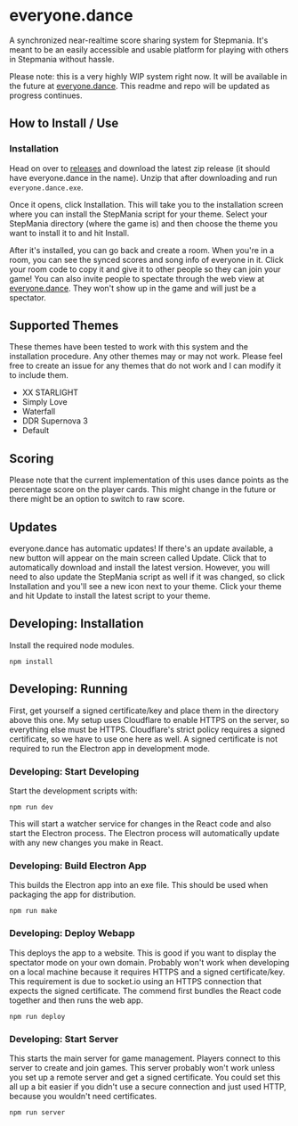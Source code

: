 # everyone.dance
A synchronized near-realtime score sharing system for Stepmania. It's meant to be an easily accessible and usable platform for playing with others in Stepmania without hassle.

Please note: this is a very highly WIP system right now. It will be available in the future at [everyone.dance](https://everyone.dance/). This readme and repo will be updated as progress continues.

## How to Install / Use

### Installation
Head on over to [releases](https://github.com/benank/everyone.dance/releases) and download the latest zip release (it should have everyone.dance in the name). Unzip that after downloading and run `everyone.dance.exe`. 

Once it opens, click Installation. This will take you to the installation screen where you can install the StepMania script for your theme. Select your StepMania directory (where the game is) and then choose the theme you want to install it to and hit Install.

After it's installed, you can go back and create a room. When you're in a room, you can see the synced scores and song info of everyone in it. Click your room code to copy it and give it to other people so they can join your game! You can also invite people to spectate through the web view at [everyone.dance](https://everyone.dance). They won't show up in the game and will just be a spectator.

## Supported Themes
These themes have been tested to work with this system and the installation procedure. Any other themes may or may not work. Please feel free to create an issue for any themes that do not work and I can modify it to include them.

- XX STARLIGHT
- Simply Love
- Waterfall
- DDR Supernova 3
- Default

## Scoring
Please note that the current implementation of this uses dance points as the percentage score on the player cards. This might change in the future or there might be an option to switch to raw score.

## Updates
everyone.dance has automatic updates! If there's an update available, a new button will appear on the main screen called Update. Click that to automatically download and install the latest version. However, you will need to also update the StepMania script as well if it was changed, so click Installation and you'll see a new icon next to your theme. Click your theme and hit Update to install the latest script to your theme.

## Developing: Installation
Install the required node modules.
```
npm install
```

## Developing: Running

First, get yourself a signed certificate/key and place them in the directory above this one. My setup uses Cloudflare to enable HTTPS on the server, so everything else must be HTTPS. Cloudflare's strict policy requires a signed certificate, so we have to use one here as well. A signed certificate is not required to run the Electron app in development mode.

### Developing: Start Developing

Start the development scripts with:

```
npm run dev
```

This will start a watcher service for changes in the React code and also start the Electron process. The Electron process will automatically update with any new changes you make in React.

### Developing: Build Electron App

This builds the Electron app into an exe file. This should be used when packaging the app for distribution.

```
npm run make
```

### Developing: Deploy Webapp

This deploys the app to a website. This is good if you want to display the spectator mode on your own domain. Probably won't work when developing on a local machine because it requires HTTPS and a signed certificate/key. This requirement is due to socket.io using an HTTPS connection that expects the signed certificate. The commend first bundles the React code together and then runs the web app.

```
npm run deploy
```

### Developing: Start Server

This starts the main server for game management. Players connect to this server to create and join games. This server probably won't work unless you set up a remote server and get a signed certificate. You could set this all up a bit easier if you didn't use a secure connection and just used HTTP, because you wouldn't need certificates.

```
npm run server
```



